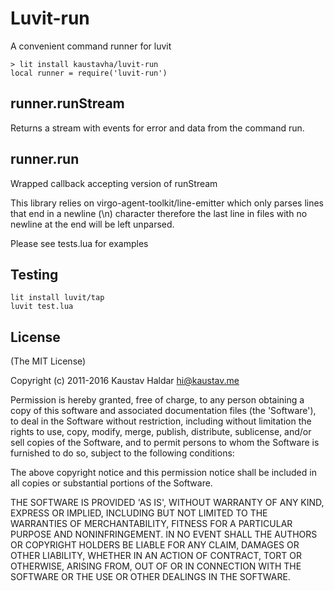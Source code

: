 # Luvit-run

A convenient command runner for luvit

`> lit install kaustavha/luvit-run`  
`local runner = require('luvit-run')`

## runner.runStream
Returns a stream with events for error and data from the command run. 

## runner.run
Wrapped callback accepting version of runStream

This library relies on virgo-agent-toolkit/line-emitter which only parses lines that end in a newline (\n) character therefore the last line in files with no newline at the end will be left unparsed. 

Please see tests.lua for examples

## Testing
```
lit install luvit/tap
luvit test.lua
```

## License
(The MIT License)

Copyright (c) 2011-2016 Kaustav Haldar <hi@kaustav.me>

Permission is hereby granted, free of charge, to any person obtaining a copy of this software and associated documentation files (the 'Software'), to deal in the Software without restriction, including without limitation the rights to use, copy, modify, merge, publish, distribute, sublicense, and/or sell copies of the Software, and to permit persons to whom the Software is furnished to do so, subject to the following conditions:

The above copyright notice and this permission notice shall be included in all copies or substantial portions of the Software.

THE SOFTWARE IS PROVIDED 'AS IS', WITHOUT WARRANTY OF ANY KIND, EXPRESS OR IMPLIED, INCLUDING BUT NOT LIMITED TO THE WARRANTIES OF MERCHANTABILITY, FITNESS FOR A PARTICULAR PURPOSE AND NONINFRINGEMENT. IN NO EVENT SHALL THE AUTHORS OR COPYRIGHT HOLDERS BE LIABLE FOR ANY CLAIM, DAMAGES OR OTHER LIABILITY, WHETHER IN AN ACTION OF CONTRACT, TORT OR OTHERWISE, ARISING FROM, OUT OF OR IN CONNECTION WITH THE SOFTWARE OR THE USE OR OTHER DEALINGS IN THE SOFTWARE.
